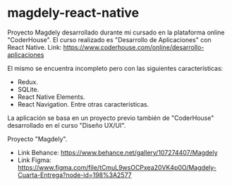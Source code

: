 # magdely-react-native

Proyecto Magdely desarrollado durante mi cursado en la plataforma online "CoderHouse".
El curso realizado es "Desarrollo de Aplicaciones" con React Native. Link: https://www.coderhouse.com/online/desarrollo-aplicaciones

El mismo se encuentra incompleto pero con las siguientes características:
- Redux.
- SQLite.
- React Native Elements.
- React Navigation.
Entre otras características.

La aplicación se basa en un proyecto previo también de "CoderHouse" desarrollado en el curso "Diseño UX/UI". 

Proyecto "Magdely".
- Link Behance: https://www.behance.net/gallery/107274407/Magdely
- Link Figma: https://www.figma.com/file/tCmuL9wsOCPxea20VK4p0O/Magdely-Cuarta-Entrega?node-id=198%3A2577
